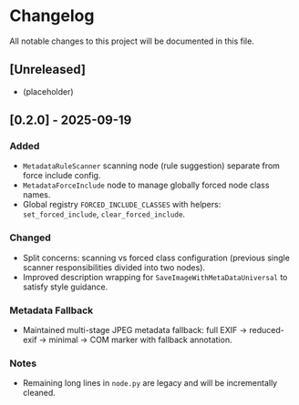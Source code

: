 # Changelog

All notable changes to this project will be documented in this file.

## [Unreleased]
- (placeholder)

## [0.2.0] - 2025-09-19
### Added
- `MetadataRuleScanner` scanning node (rule suggestion) separate from force include config.
- `MetadataForceInclude` node to manage globally forced node class names.
- Global registry `FORCED_INCLUDE_CLASSES` with helpers: `set_forced_include`, `clear_forced_include`.

### Changed
- Split concerns: scanning vs forced class configuration (previous single scanner responsibilities divided into two nodes).
- Improved description wrapping for `SaveImageWithMetaDataUniversal` to satisfy style guidance.

### Metadata Fallback
- Maintained multi-stage JPEG metadata fallback: full EXIF → reduced-exif → minimal → COM marker with fallback annotation.

### Notes
- Remaining long lines in `node.py` are legacy and will be incrementally cleaned.

